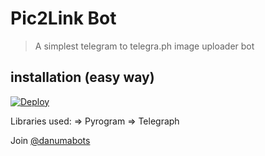 # Pic2Link Bot

> A simplest telegram to telegra.ph image uploader bot

## installation (easy way)

[![Deploy](https://img.shields.io/badge/Deploy%20To%20Heroku-blueviolet?style=for-the-badge&logo=heroku)](https://heroku.com/deploy?template=https://github.com/SLdevilX/Pic2Link)

Libraries used: => Pyrogram => Telegraph

Join [@danumabots](https://t.me/danumabots)
